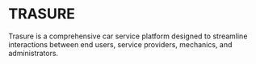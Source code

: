 # TRASURE
Trasure is a comprehensive car service platform designed to streamline interactions between end users, service providers, mechanics, and administrators.
